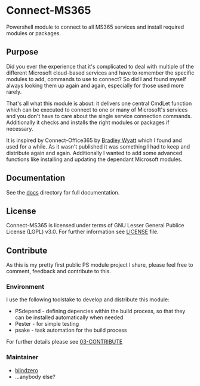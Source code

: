 # Connect-MS365
Powershell module to connect to all MS365 services and install required modules or packages.

## Purpose

Did you ever the experience that it's complicated to deal with multiple of the different Microsoft cloud-based services and have to remember the specific modules to add, commands to use to connect?
So did I and found myself always looking them up again and again, especially for those used more rarely.

That's all what this module is about: it delivers one central CmdLet function which can be executed to connect to one or many of Microsoft's services and you don't have to care about the single service connection commands.
Additionally it checks and installs the right modules or packages if necessary.

It is inspired by Connect-Office365 by [Bradley Wyatt](https://github.com/bwya77) which I found and used for a while.
As it wasn't published it was something I had to keep and distribute again and again.
Additionally I wanted to add some advanced functions like installing and updating the dependant Microsoft modules.

## Documentation

See the [docs](/docs) directory for full documentation.

## License

Connect-MS365 is licensed under terms of GNU Lesser General Publice License (LGPL) v3.0.
For further information see [LICENSE](/LICENSE) file.

## Contribute

As this is my pretty first public PS module project I share, please feel free to comment, feedback and contribute to this.

### Environment

I use the following toolstake to develop and distribute this module:

* PSdepend - defining depencies within the build process, so that they can be installed automatically when needed
* Pester - for simple testing
* psake - task automation for the build process

For further details please see [03-CONTRIBUTE](/docs/03-CONTRIBUTE.md)

### Maintainer
* [blindzero](https://github.com/blindzero)
* ...anybody else?

<!-- TOC URLs -->
[Purpuse]: #purpose
[Documentation]: #documentation
[License]: #license
[Contribute]: #contribute
